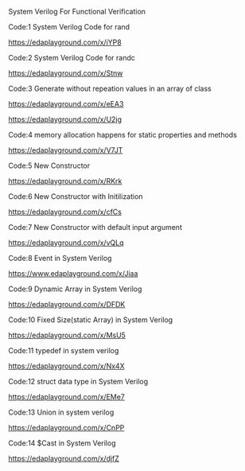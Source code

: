 System Verilog For Functional Verification

Code:1  System Verilog Code for rand 

https://edaplayground.com/x/iYP8

Code:2  System Verilog Code for randc

 https://edaplayground.com/x/Stnw

Code:3  Generate without repeation values in an array of class

https://edaplayground.com/x/eEA3

 https://edaplayground.com/x/U2jg

Code:4  memory allocation happens for static properties and methods

https://edaplayground.com/x/V7JT

Code:5  New Constructor

https://edaplayground.com/x/RKrk
  
Code:6  New Constructor with Initilization

https://edaplayground.com/x/cfCs

Code:7  New Constructor with default input argument

https://edaplayground.com/x/vQLq

 Code:8 Event in System Verilog

 https://www.edaplayground.com/x/Jiaa

 Code:9 Dynamic Array in System Verilog

https://edaplayground.com/x/DFDK

Code:10 Fixed Size(static Array) in System Verilog

https://edaplayground.com/x/MsU5

Code:11 typedef in system verilog

https://edaplayground.com/x/Nx4X

Code:12 struct data type in System Verilog

https://edaplayground.com/x/EMe7

Code:13 Union in system verilog

https://edaplayground.com/x/CnPP

Code:14 $Cast in System Verilog

https://edaplayground.com/x/djfZ



